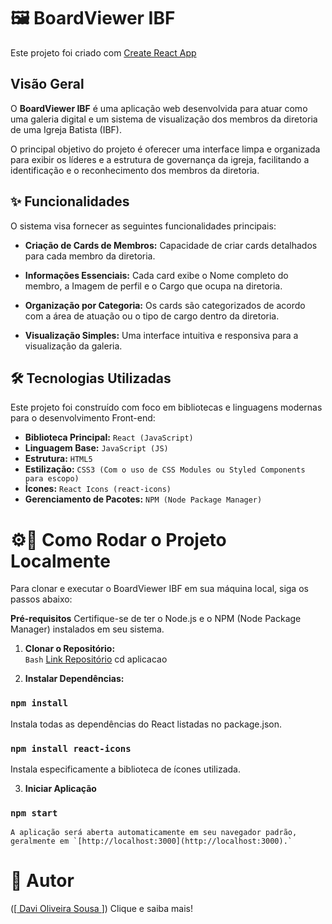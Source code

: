 # 🖼️ BoardViewer IBF

Este projeto foi criado com [Create React App](https://github.com/facebook/create-react-app)

## Visão Geral

O **BoardViewer IBF** é uma aplicação web desenvolvida para atuar como uma galeria digital e um sistema de visualização dos membros da diretoria de uma Igreja Batista (IBF).

O principal objetivo do projeto é oferecer uma interface limpa e organizada para exibir os líderes e a estrutura de governança da igreja, facilitando a identificação e o reconhecimento dos membros da diretoria.

## ✨ Funcionalidades

O sistema visa fornecer as seguintes funcionalidades principais:

- **Criação de Cards de Membros:** Capacidade de criar cards detalhados para cada membro da diretoria.

- **Informações Essenciais:** Cada card exibe o Nome completo do membro, a Imagem de perfil e o Cargo que ocupa na diretoria.

- **Organização por Categoria:** Os cards são categorizados de acordo com a área de atuação ou o tipo de cargo dentro da diretoria.

- **Visualização Simples:** Uma interface intuitiva e responsiva para a visualização da galeria.

## 🛠️ Tecnologias Utilizadas

Este projeto foi construído com foco em bibliotecas e linguagens modernas para o desenvolvimento Front-end:

- **Biblioteca Principal:**	`React (JavaScript)`
- **Linguagem Base:**	`JavaScript (JS)`
- **Estrutura:**	`HTML5`
- **Estilização:**	`CSS3 (Com o uso de CSS Modules ou Styled Components para escopo)`
- **Ícones:**	`React Icons (react-icons)`
- **Gerenciamento de Pacotes:**	`NPM (Node Package Manager)`


# ⚙️🚀 Como Rodar o Projeto Localmente

Para clonar e executar o BoardViewer IBF em sua máquina local, siga os passos abaixo:

 __Pré-requisitos__
 Certifique-se de ter o Node.js e o NPM (Node Package Manager) instalados em seu sistema.

 1. **Clonar o Repositório:** \
 `Bash`
 [Link Repositório](https://github.com/DaviOliverFront/aplicacao.git)
 cd aplicacao

 2. **Instalar Dependências:**
 ### `npm install`
   Instala todas as dependências do React listadas no package.json.

 ### `npm install react-icons`
   Instala especificamente a biblioteca de ícones utilizada.

 3. **Iniciar Aplicação**
 ### `npm start`
    A aplicação será aberta automaticamente em seu navegador padrão, 
    geralmente em `[http://localhost:3000](http://localhost:3000).`

 # 👤 Autor
 ([[ Davi Oliveira Sousa ](https://www.linkedin.com/in/davi-oliveira-089a4321a/)]) 
 Clique e saiba mais! 
